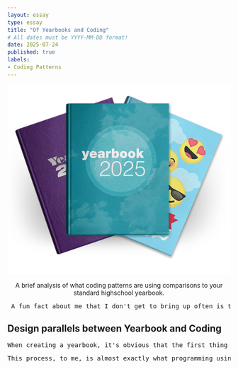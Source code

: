 ```yaml
---
layout: essay
type: essay
title: "Of Yearbooks and Coding"
# All dates must be YYYY-MM-DD format!
date: 2025-07-24
published: true
labels:
- Coding Patterns
---
```

<img 
  src="../img/yearbooks-home-hero.webp" 
  class="img-fluid rounded mx-auto d-block" 
  style="width: 600px;" 
  alt="Brain image">

<div style="text-align: center;">
  A brief analysis of what coding patterns are using comparisons to your standard highschool yearbook.
</div>

 <pre> A fun fact about me that I don't get to bring up often is that back in highschool, I got to work on my school's yearbook during my Freshman to Junior years. My experiences with these projects were extremely fun, and extremely stressful. However, they would be pivotal to my general understanding of design, albeit in a more creative way. This may seem extremely tangential to the topic of coding, but I bring it up for an important reason. This past week, I learned how to build apps using Next.js, and some of the procedures that were done to tailor our templates to what we're looking to build were almost reminiscent of my time during yearbook, especially regarding how we went about our approach to design.</pre>

## Design parallels between Yearbook and Coding
<pre>When creating a yearbook, it's obvious that the first thing that is decided on is theming. This is important, because ultimately it determines what aesthetics you're aiming for, what fonts you're going to use, and what color palette you're going to use. Through establishing this fundamental information, you can then refer to this information later on down the road, when you're stumped on what you want to do to design a page (think stuff like the superlatives, the trends pages - basically anything that isn't just a portrait page). All of this offers a fundamental framework that you can then build off to be able to make the yearbook more cohesive and fun.</pre>
<pre>This process, to me, is almost exactly what programming using coding patterns are like. There is a difference in that of course Next.js is just a template, while yearbooks are created almost entirely from scratch, but it's the idea that remains constant throughout the process of it. Next.js's template is essentially your yearbook's theme that has already been decided on your behalf, and it's what you refer to when changing up the site to fit your needs. This is due to the fact that both the template and the theming will fill in whatever gaps are present when you start to design/code your yearbook/website. And because they fill the gaps in, they allow you to be able to progress faster through the work required for them, compared to if there was absolutely no template (or no theme in the context of yearbooks). </pre>
